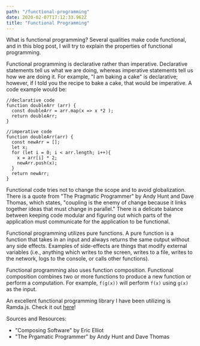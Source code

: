 ```yaml
---
path: "/functional-programming"
date: 2020-02-07T17:12:33.962Z
title: "Functional Programming"
---
```


What is functional programming? Several qualities make code functional, and in this blog post, I will try to explain the properties of functional programming.

Functional programming is declarative rather than imperative. Declarative statements tell us what we are doing, whereas imperative statements tell us how we are doing it. For example, "I am baking a cake" is declarative; however, if I told you the recipe to bake a cake, that would be imperative.
A code example would be:

```
//declarative code
function doubleArr (arr) {
  const doubleArr = arr.map(x => x *2 );
  return doubleArr;
}

//imperative code
function doubleArr(arr) {
  const newArr = [];
  let x;
  for (let i = 0; i < arr.length; i++){
  	x = arr[i] * 2;
  	newArr.push(x);
  }
  return newArr;
}
```

Functional code tries not to change the scope and to avoid globalization. There is a quote from "The Pragmatic Programmer" by Andy Hunt and Dave Thomas, which states, "coupling is the enemy of change because it links together ideas that must change in parallel." There is a delicate balance between keeping code modular and figuring out which parts of the application must communicate for the application to be functional.

Functional programming utilizes pure functions. A pure function is a function that takes in an input and always returns the same output without any side effects. Examples of side-effects are things that modify external variables (i.e., anything which writes to the screen, writes to a file, writes to the network, logs to the console, or calls other functions).

Functional programming also uses function composition. Functional composition combines two or more functions to produce a new function or perform a computation. For example, `f(g(x))` will perform `f(x)` using `g(x)` as the input.

An excellent functional programming library I have been utilizing is Ramda.js. Check it out [here](https://ramdajs.com/)!

Sources and Resources:

- "Composing Software" by Eric Elliot
- "The Prgamatic Programmer" by Andy Hunt and Dave Thomas
